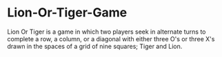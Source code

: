 # Lion-Or-Tiger-Game
Lion Or Tiger is a game in which two players seek in alternate turns to complete a row, a column, or a diagonal with either three O's or three X's drawn in the spaces of a grid of nine squares; Tiger and Lion.
